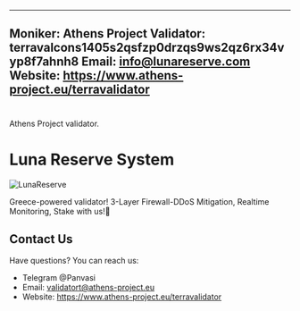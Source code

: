 
---
Moniker: Athens Project
Validator: terravalcons1405s2qsfzp0drzqs9ws2qz6rx34vyp8f7ahnh8
Email: info@lunareserve.com
Website: https://www.athens-project.eu/terravalidator
---

# <moniker> 
Athens Project validator.

# Luna Reserve System
![LunaReserve](athensproject.jpg)

Greece-powered validator! 
3-Layer Firewall-DDoS Mitigation, Realtime Monitoring, Stake with us!🚀

## Contact Us

Have questions? You can reach us:
- Telegram @Panvasi
- Email: validatort@athens-project.eu
- Website: https://www.athens-project.eu/terravalidator
